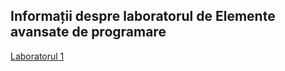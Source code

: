 <h2>Informații despre laboratorul de Elemente avansate de programare</h2>

[Laboratorul 1](https://drive.google.com/open?id=1apQ2RT3WcmVsAjJSTEKA53JBlI250JQs)
